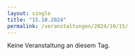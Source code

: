 ```yaml
---
layout: single
title: "15.10.2024"
permalink: /veranstaltungen/2024/10/15/
---
```


Keine Veranstaltung an diesem Tag.
